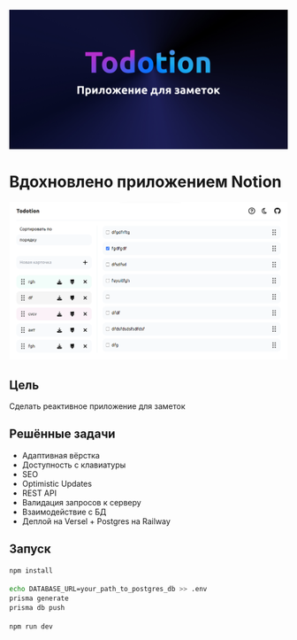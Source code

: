 ![](/public/og.jpg)

# Вдохновлено приложением Notion

![](/public/readme-banner.png)

## Цель

Сделать реактивное приложение для заметок

## Решённые задачи

- Адаптивная вёрстка
- Доступность с клавиатуры
- SEO
- Optimistic Updates
- REST API
- Валидация запросов к серверу
- Взаимодействие с БД
- Деплой на Versel + Postgres на Railway

## Запуск

```sh
npm install

echo DATABASE_URL=your_path_to_postgres_db >> .env
prisma generate
prisma db push

npm run dev
```
